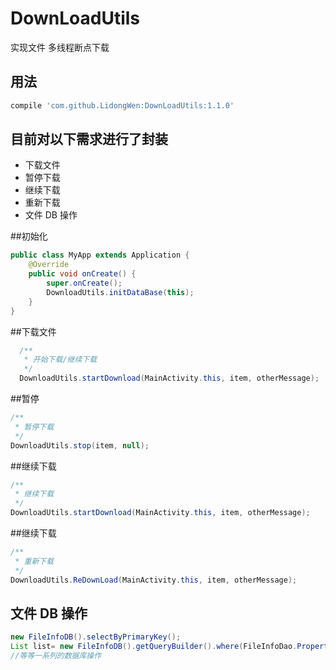 # DownLoadUtils
 实现文件 多线程断点下载
 ## 用法
```groovy
compile 'com.github.LidongWen:DownLoadUtils:1.1.0'
```
## 目前对以下需求进行了封装
* 下载文件
* 暂停下载
* 继续下载
* 重新下载
* 文件 DB 操作

##初始化
```java
public class MyApp extends Application {
    @Override
    public void onCreate() {
        super.onCreate();
        DownloadUtils.initDataBase(this);
    }
}
```
##下载文件

```java
  /**
   * 开始下载/继续下载
   */
  DownloadUtils.startDownload(MainActivity.this, item, otherMessage);
```
##暂停
```java
/**
 * 暂停下载
 */
DownloadUtils.stop(item, null);
```

##继续下载
```java
/**
 * 继续下载
 */
DownloadUtils.startDownload(MainActivity.this, item, otherMessage);
```


##继续下载
```java
/**
 * 重新下载
 */
DownloadUtils.ReDownLoad(MainActivity.this, item, otherMessage);
```

## 文件 DB 操作
```java
new FileInfoDB().selectByPrimaryKey();
List list= new FileInfoDB().getQueryBuilder().where(FileInfoDao.Properties.Id.eq(threeModel.getId())).list();
//等等一系列的数据库操作
```
